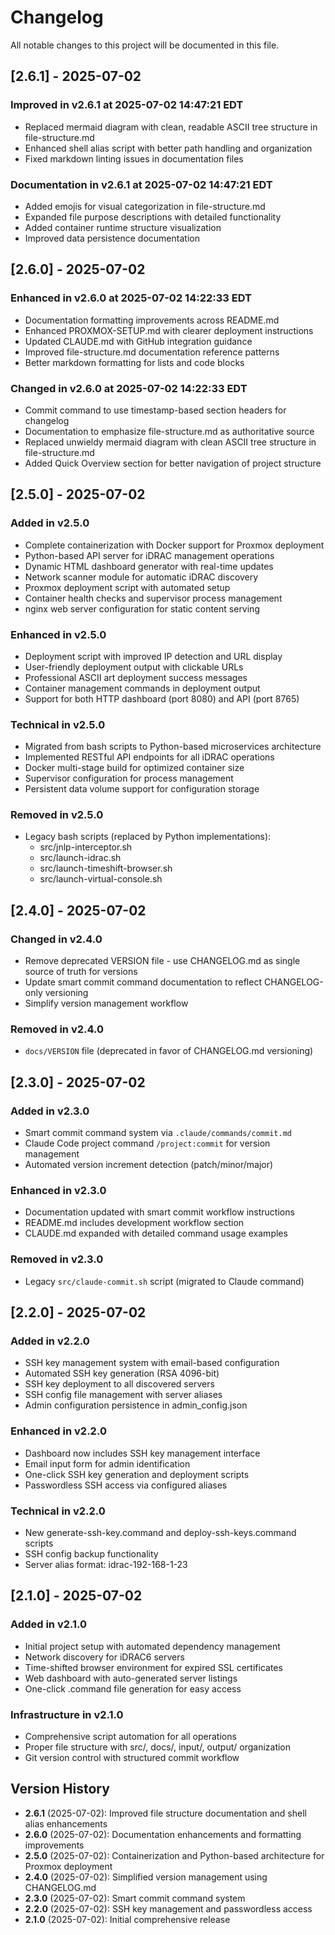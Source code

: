 # Changelog

All notable changes to this project will be documented in this file.

## [2.6.1] - 2025-07-02

### Improved in v2.6.1 at 2025-07-02 14:47:21 EDT

- Replaced mermaid diagram with clean, readable ASCII tree structure in file-structure.md
- Enhanced shell alias script with better path handling and organization
- Fixed markdown linting issues in documentation files

### Documentation in v2.6.1 at 2025-07-02 14:47:21 EDT

- Added emojis for visual categorization in file-structure.md
- Expanded file purpose descriptions with detailed functionality
- Added container runtime structure visualization
- Improved data persistence documentation

## [2.6.0] - 2025-07-02

### Enhanced in v2.6.0 at 2025-07-02 14:22:33 EDT

- Documentation formatting improvements across README.md
- Enhanced PROXMOX-SETUP.md with clearer deployment instructions
- Updated CLAUDE.md with GitHub integration guidance
- Improved file-structure.md documentation reference patterns
- Better markdown formatting for lists and code blocks

### Changed in v2.6.0 at 2025-07-02 14:22:33 EDT

- Commit command to use timestamp-based section headers for changelog
- Documentation to emphasize file-structure.md as authoritative source
- Replaced unwieldy mermaid diagram with clean ASCII tree structure in file-structure.md
- Added Quick Overview section for better navigation of project structure

## [2.5.0] - 2025-07-02

### Added in v2.5.0

- Complete containerization with Docker support for Proxmox deployment
- Python-based API server for iDRAC management operations
- Dynamic HTML dashboard generator with real-time updates
- Network scanner module for automatic iDRAC discovery
- Proxmox deployment script with automated setup
- Container health checks and supervisor process management
- nginx web server configuration for static content serving

### Enhanced in v2.5.0

- Deployment script with improved IP detection and URL display
- User-friendly deployment output with clickable URLs
- Professional ASCII art deployment success messages
- Container management commands in deployment output
- Support for both HTTP dashboard (port 8080) and API (port 8765)

### Technical in v2.5.0

- Migrated from bash scripts to Python-based microservices architecture
- Implemented RESTful API endpoints for all iDRAC operations
- Docker multi-stage build for optimized container size
- Supervisor configuration for process management
- Persistent data volume support for configuration storage

### Removed in v2.5.0

- Legacy bash scripts (replaced by Python implementations):
  - src/jnlp-interceptor.sh
  - src/launch-idrac.sh
  - src/launch-timeshift-browser.sh
  - src/launch-virtual-console.sh

## [2.4.0] - 2025-07-02

### Changed in v2.4.0

- Remove deprecated VERSION file - use CHANGELOG.md as single source of truth for versions
- Update smart commit command documentation to reflect CHANGELOG-only versioning
- Simplify version management workflow

### Removed in v2.4.0

- `docs/VERSION` file (deprecated in favor of CHANGELOG.md versioning)

## [2.3.0] - 2025-07-02

### Added in v2.3.0

- Smart commit command system via `.claude/commands/commit.md`
- Claude Code project command `/project:commit` for version management
- Automated version increment detection (patch/minor/major)

### Enhanced in v2.3.0

- Documentation updated with smart commit workflow instructions
- README.md includes development workflow section
- CLAUDE.md expanded with detailed command usage examples

### Removed in v2.3.0

- Legacy `src/claude-commit.sh` script (migrated to Claude command)

## [2.2.0] - 2025-07-02

### Added in v2.2.0

- SSH key management system with email-based configuration
- Automated SSH key generation (RSA 4096-bit)
- SSH key deployment to all discovered servers
- SSH config file management with server aliases
- Admin configuration persistence in admin_config.json

### Enhanced in v2.2.0

- Dashboard now includes SSH key management interface
- Email input form for admin identification
- One-click SSH key generation and deployment scripts
- Passwordless SSH access via configured aliases

### Technical in v2.2.0

- New generate-ssh-key.command and deploy-ssh-keys.command scripts
- SSH config backup functionality
- Server alias format: idrac-192-168-1-23

## [2.1.0] - 2025-07-02

### Added in v2.1.0

- Initial project setup with automated dependency management
- Network discovery for iDRAC6 servers
- Time-shifted browser environment for expired SSL certificates
- Web dashboard with auto-generated server listings
- One-click .command file generation for easy access

### Infrastructure in v2.1.0

- Comprehensive script automation for all operations
- Proper file structure with src/, docs/, input/, output/ organization
- Git version control with structured commit workflow

## Version History

- **2.6.1** (2025-07-02): Improved file structure documentation and shell alias enhancements
- **2.6.0** (2025-07-02): Documentation enhancements and formatting improvements
- **2.5.0** (2025-07-02): Containerization and Python-based architecture for Proxmox deployment
- **2.4.0** (2025-07-02): Simplified version management using CHANGELOG.md
- **2.3.0** (2025-07-02): Smart commit command system
- **2.2.0** (2025-07-02): SSH key management and passwordless access
- **2.1.0** (2025-07-02): Initial comprehensive release
